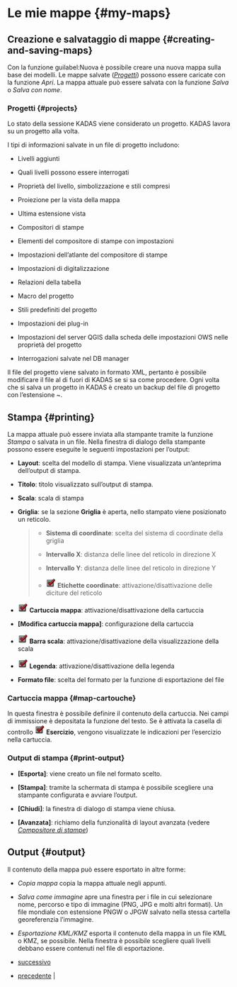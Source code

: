 # Le mie mappe {#my-maps}

## Creazione e salvataggio di mappe {#creating-and-saving-maps}

Con la funzione guilabel:Nuova è possibile creare una nuova mappa sulla base dei modelli. Le mappe salvate (<a href="#sec-projects" class="reference internal"><em>Progetti</em></a>) possono essere caricate con la funzione *Apri*. La mappa attuale può essere salvata con la funzione *Salva* o *Salva con nome*.


### Progetti {#projects}

Lo stato della sessione KADAS viene considerato un progetto. KADAS lavora su un progetto alla volta.

I tipi di informazioni salvate in un file di progetto includono:

-   Livelli aggiunti

-   Quali livelli possono essere interrogati

-   Proprietà del livello, simbolizzazione e stili compresi

-   Proiezione per la vista della mappa

-   Ultima estensione vista

-   Compositori di stampe

-   Elementi del compositore di stampe con impostazioni

-   Impostazioni dell’atlante del compositore di stampe

-   Impostazioni di digitalizzazione

-   Relazioni della tabella

-   Macro del progetto

-   Stili predefiniti del progetto

-   Impostazioni dei plug-in

-   Impostazioni del server QGIS dalla scheda delle impostazioni OWS nelle proprietà del progetto

-   Interrogazioni salvate nel DB manager

Il file del progetto viene salvato in formato XML, pertanto è possibile modificare il file al di fuori di KADAS se si sa come procedere. Ogni volta che si salva un progetto in KADAS è creato un backup del file di progetto con l’estensione ~.

## Stampa {#printing}

La mappa attuale può essere inviata alla stampante tramite la funzione *Stampa* o salvata in un file. Nella finestra di dialogo della stampante possono essere eseguite le seguenti impostazioni per l’output:

-   **Layout**: scelta del modello di stampa. Viene visualizzata un’anteprima dell’output di stampa.

-   **Titolo**: titolo visualizzato sull’output di stampa.

-   **Scala**: scala di stampa

-   **Griglia**: se la sezione **Griglia** è aperta, nello stampato viene posizionato un reticolo.

    > -   **Sistema di coordinate**: scelta del sistema di coordinate della griglia
    >
    > -   **Intervallo X**: distanza delle linee del reticolo in direzione X
    >
    > -   **Intervallo Y**: distanza delle linee del reticolo in direzione Y
    >
    > -   <a href="../../images/checkbox.png" class="reference internal"><img src="../../images/checkbox.png" alt="checkbox" /></a> **Etichette coordinate**: attivazione/disattivazione delle diciture del reticolo
    >
-   <a href="../../images/checkbox.png" class="reference internal"><img src="../../images/checkbox.png" alt="checkbox" /></a> **Cartuccia mappa**: attivazione/disattivazione della cartuccia

-   **\[Modifica cartuccia mappa\]**: configurazione della cartuccia

-   <a href="../../images/checkbox.png" class="reference internal"><img src="../../images/checkbox.png" alt="checkbox" /></a> **Barra scala**: attivazione/disattivazione della visualizzazione della scala

-   <a href="../../images/checkbox.png" class="reference internal"><img src="../../images/checkbox.png" alt="checkbox" /></a> **Legenda**: attivazione/disattivazione della legenda

-   **Formato file**: scelta del formato per la funzione di esportazione del file

### Cartuccia mappa {#map-cartouche}

In questa finestra è possibile definire il contenuto della cartuccia. Nei campi di immissione è depositata la funzione del testo. Se è attivata la casella di controllo <a href="../../images/checkbox.png" class="reference internal"><img src="../../images/checkbox.png" alt="checkbox" /></a> **Esercizio**, vengono visualizzate le indicazioni per l’esercizio nella cartuccia.

### Output di stampa {#print-output}

-   **\[Esporta\]**: viene creato un file nel formato scelto.

-   **\[Stampa\]**: tramite la schermata di stampa è possibile scegliere una stampante configurata e avviare l’output.

-   **\[Chiudi\]**: la finestra di dialogo di stampa viene chiusa.

-   **\[Avanzata\]**: richiamo della funzionalità di layout avanzata (vedere <a href="../print_composer/print_composer.html#label-printcomposer" class="reference internal"><em>Compositore di stampe</em></a>)


## Output {#output}


Il contenuto della mappa può essere esportato in altre forme:

-   *Copia mappa* copia la mappa attuale negli appunti.

-   *Salva come immagine* apre una finestra per i file in cui selezionare nome, percorso e tipo di immagine (PNG, JPG e molti altri formati). Un file mondiale con estensione PNGW o JPGW salvato nella stessa cartella georeferenzia l’immagine.

-   *Esportazione KML/KMZ* esporta il contenuto della mappa in un file KML o KMZ, se possibile. Nella finestra è possibile scegliere quali livelli debbano essere contenuti nel file di esportazione.

-   [successivo](view.html "Vista")
-   [precedente](../introduction/qgis_gui.html "GUI KADAS") |



